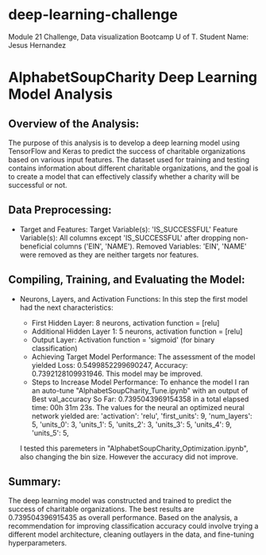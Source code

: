 # deep-learning-challenge
Module 21 Challenge, Data visualization Bootcamp U of T.
Student Name: Jesus Hernandez

# AlphabetSoupCharity Deep Learning Model Analysis

## Overview of the Analysis:

The purpose of this analysis is to develop a deep learning model using TensorFlow and Keras to predict the success of charitable organizations based on various input features. The dataset used for training and testing contains information about different charitable organizations, and the goal is to create a model that can effectively classify whether a charity will be successful or not.

## Data Preprocessing:
* Target and Features:
    Target Variable(s): 'IS_SUCCESSFUL'
    Feature Variable(s): All columns except 'IS_SUCCESSFUL' after dropping non-beneficial columns ('EIN', 'NAME').
    Removed Variables: 'EIN', 'NAME' were removed as they are neither targets nor features.

## Compiling, Training, and Evaluating the Model:
 * Neurons, Layers, and Activation Functions: In this step the first model had the next characteristics: 
    * First Hidden Layer: 8 neurons, activation function = [relu]
    * Additional Hidden Layer 1: 5 neurons, activation function = [relu]
    * Output Layer: Activation function = 'sigmoid' (for binary classification)
    * Achieving Target Model Performance: The assessment of the model yielded 
    Loss: 0.5499852299690247, Accuracy: 0.7392128109931946. This model may be improved. 
    * Steps to Increase Model Performance: To enhance the model I ran an auto-tune "AlphabetSoupCharity_Tune.ipynb" with an output of Best val_accuracy So Far: 0.7395043969154358 in a total elapsed time: 00h 31m 23s. The values for the neural an optimized neural network yielded are: 
    'activation': 'relu',
    'first_units': 9,
    'num_layers': 5,
    'units_0': 3,
    'units_1': 5,
    'units_2': 3,
    'units_3': 5,
    'units_4': 9,
    'units_5': 5,
    
    I tested this paremeters in "AlphabetSoupCharity_Optimization.ipynb", also changing the bin size. However the accuracy did not improve. 
## Summary:
The deep learning model was constructed and trained to predict the success of charitable organizations. The best results are 0.739504396915435 as overall performance. Based on the analysis, a recommendation for improving classification accuracy could involve trying a different model architecture, cleaning outlayers in the data, and fine-tuning hyperparameters. 

